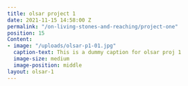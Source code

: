 ```yaml
---
title: olsar project 1
date: 2021-11-15 14:58:00 Z
permalink: "/on-living-stones-and-reaching/project-one"
position: 15
Content:
- image: "/uploads/olsar-p1-01.jpg"
  caption-text: This is a dummy caption for olsar proj 1
  image-size: medium
  image-position: middle
layout: olsar-1
---
```


